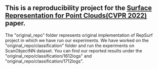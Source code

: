 ## This is a reproducibility project for the [Surface Representation for Point Clouds(CVPR 2022)](https://arxiv.org/abs/2205.05740) paper.
The "original_repo" folder represents original implementation of RepSurf project in which we have run our experiments. We have worked on the "original_repo/classification" folder and run the experiments on ScanObjectNN dataset. You can find our reported results under the "original_repo/classification/1612logs" and "original_repo/classification/1712logs".
